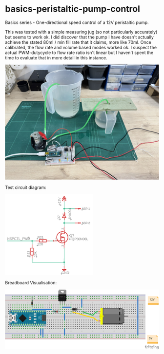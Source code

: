# basics-peristaltic-pump-control
Basics series - One-directional speed control of a 12V peristaltic pump.

This was tested with a simple measuring jug (so not particularly accurately) but seems to work ok. I did discover that the pump I have doesn't actually achieve the stated 80ml / min fill rate that it claims, more like 70ml. Once calibrated, the flow rate and volume based modes worked ok. I suspect the actual PWM-dutycycle to flow rate ratio isn't linear but I haven't spent the time to evaluate that in more detail in this instance.

![Picture showing test apparatus of a pump pulling water from a larger jug into a smaller jug with the motor connected up to the test circuit shown below](media/TestApparatus.JPEG)

Test circuit diagram:

![Test circuit diagram](media/CircuitSchematic.png)

Breadboard Visualisation:

![Test circuit breadboard](media/TestCircuitBreadboard.png)



